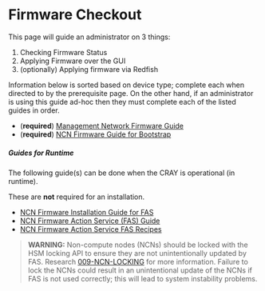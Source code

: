 # Firmware Checkout

This page will guide an administrator on 3 things:
1. Checking Firmware Status
1. Applying Firmware over the GUI
1. (optionally) Applying firmware via Redfish

Information below is sorted based on device type; complete each when directed to by the prerequisite page. On the other hand, if an administrator is using this guide ad-hoc then they must complete each of the listed guides in order.

- (**required**) [Management Network Firmware Guide](251-FIRMWARE-NETWORK.md)
- (**required**) [NCN Firmware Guide for Bootstrap](252-FIRMWARE-NCN.md)

##### Guides for Runtime

The following guide(s) can be done when the CRAY is operational (in runtime).

These are **not** required for an installation. 

- [NCN Firmware Installation Guide for FAS](010-FIRMWARE-UPDATE-WITH-FAS.md)
- [NCN Firmware Action Service (FAS) Guide](255-FIRMWARE-ACTION-SERVICE-FAS.md)
- [NCN Firmware Action Service FAS Recipes](256-FIRMWARE-ACTION-SERVICE-FAS-RECIPES.md)

> **WARNING:** Non-compute nodes (NCNs) should be locked with the HSM locking API to ensure they are not unintentionally updated by FAS. Research [009-NCN-LOCKING](009-NCN-LOCKING.md) for more information. Failure to lock the NCNs could result in an unintentional update of the NCNs if FAS is not used correctly; this will lead to system instability problems.
